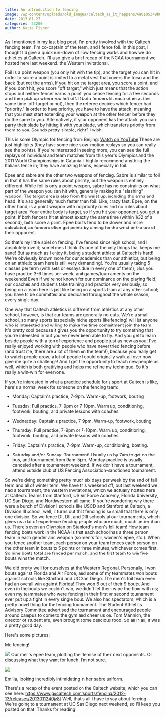 ```yaml
---
title: An introduction to fencing
image: /wp-content/uploads/old_images/caltech_as_it_happens/6a0105349b8251970b017c3619e263970b.jpg
date: 2013-01-27
categories: 23200
author: Katie Fisher
---
```


As I mentioned in my last blog post, I'm pretty involved with the Caltech fencing team. I'm co-captain of the team, and I fence foil. In this post, I thought I'd give a quick run-down of how fencing works and how we do athletics at Caltech. I'll also give a brief recap of the NCAA tournament we hosted here last weekend, the Western Invitational.

Foil is a point weapon (you only hit with the tip), and the target you can hit in order to score a point is limited to a metal vest that covers the torso and the back (but not the arms). If you hit on the target area, you score a point, and if you don't hit, you score "off target," which just means that the action stops but neither fencer earns a point; you cease fencing for a few seconds and then pick up where you left off. If both fencers hit each other at the same time (off-target or not), then the referee decides which fencer had "priority." In order to have priority, you have to have the attack, meaning that you must start extending your weapon at the other fencer before they do the same to you. Alternatively, if your opponent has the attack, you can parry their blade by hitting it with your blade, which transfers priority from them to you. Sounds pretty simple, right? I wish.

This is some Olympic foil fencing from Beijing:
[Watch on YouTube](https://www.youtube.com/watch?v=GYw20ktA6Qw)
 These are just highlights (they have some nice slow-motion replays so you can really see the points). If you're interested in seeing more, you can see the full replays of individual and team matches from this year's Olympics and the 2011 World Championships in Catania. I highly recommend anything the Italians fence in; they have amazing teams, especially in foil.

Epee and sabre are the other two weapons of fencing. Sabre is similar to foil in that it has the same rules about priority, but the weapon is entirely different. While foil is only a point weapon, sabre has no constraints on what part of the weapon you can hit with, generally making it a "slashing" weapon. The target area is also from the waist up, including the arms and head. It's also generally much faster than foil. Like, crazy fast. 
Epee, on the other hand, is a point weapon with no priority rules and no rules about target area. Your entire body is target, so if you hit your opponent, you get a point. If both fencers hit at almost exactly the same time (within 1/32 of a second), both score a point. Epee bouts tend to be slower and more calculated, as fencers often get points by aiming for the wrist or the toe of their opponent.

So that's my little spiel on fencing. I've fenced since high school, and I absolutely love it; sometimes I think it's one of the only things that keeps me sane! But as much as I enjoy it, being a student athlete at Caltech is hard! We're obviously known more for our academics than our athletics, but being on an athletic team here is still very demanding!. You're usually taking 5 classes per term (with sets or essays due in every one of them), plus you have practice 3-6 times per week, and games/tournaments on the weekends! Even if we're not known for our dominance on the playing field, our coaches and students take training and practice very seriously, so being on a team here is just like being on a sports team at any other school; you have to be committed and dedicated throughout the whole season, every single day.

One way that Caltech athletics is different from athletics at any other school, however, is that our teams are generally no-cuts. We're a small school, so many sports (especially niche sports like fencing) will let anyone who is interested and willing to make the time commitment join the team. It's pretty cool because it gives you the opportunity to try something that you're interested in but you've never been able to try. And you get to learn beside people with a ton of experience and people just as new as you! I've really enjoyed working with people who have never tried fencing before (and trust me, there are a lot of them on the team!), because you really get to watch people grow; a lot of people I could originally walk all over now give me quite a challenge! And I get the opportunity to teach new people as well, which is both gratifying and helps me refine my technique. So it's really a win-win for everyone.

If you're interested in what a practice schedule for a sport at Caltech is like, here's a normal week for someone on the fencing team:

- Monday: Captain's practice, 7-9pm. Warm-up, footwork, bouting
- Tuesday: Full practice, 7-9pm or 7-10pm. Warm up, conditioning, footwork, bouting, and private lessons with coaches
- Wednesday: Captain's practice, 7-9pm. Warm-up, footwork, bouting
- Thursday: Full practice, 7-9pm or 7-10pm. Warm up, conditioning, footwork, bouting, and private lessons with coaches.

- Friday: Captain's practice, 7-9pm. Warm-up, conditioning, bouting.

- Saturday and/or Sunday: Tournament! Usually up by 7am to get on the bus, and tournament from 9am-5pm. Monday practice is usually canceled after a tournament weekend. If we don't have a tournament, attend outside club of US Fencing Association-sanctioned tournament.

So we're doing something pretty much six days per week by the end of fall term and all of winter term. We have this weekend off, but last weekend we had a tournament, the Western Invitational, which we actually hosted here at Caltech. Teams from Stanford, US Air Force Academy, Florida University, UC San Diego, and Northwestern all came. If you're wondering why there were a bunch of Division I schools like USCD and Stanford at Caltech, a Division III school, well, it turns out that fencing is so small that there is only one division. So we fence DI, DII, and DIII schools at our tournaments, which gives us a lot of experience fencing people who are much, much better than us. There's even an Olympian on Stanford's men's foil team!
How team fencing bouts work in the NCAA is that each school has a three person team in each gender and weapon (so men's foil, women's epee, etc.). When you fence another team, each person on your team fences each person on the other team in bouts to 5 points or three minutes, whichever comes first. So nine bouts total are fenced per match, and the first team to win five bouts wins the match.

We did pretty well for ourselves at the Western Regional. Personally, I won bouts against Florida and Air Force, and some of my teammates won bouts against schools like Stanford and UC San Diego. The men's foil team even had an overall win against Florida! They won 6 out of their 9 bouts. And even in the bouts we couldn't win, we didn't let them wipe the floor with us; even my teammates who were fencing in their first or second tournament ever put up a fight in every single bout. We also had spectators, which is a pretty novel thing for the fencing tournament. The Student Athletics Advisory Committee advertised the tournament and encouraged people around campus to come to the gym and cheer us on. Tom Mannion, the director of student life, even brought some delicious food. So all in all, it was a pretty good day.

Here's some pictures:

Me fencing!


![](/old_images/caltech_as_it_happens/6a0105349b8251970b017c3619e36d970b.jpg)
Our men's epee team, plotting the demise of their next opponents. Or discussing what they want for lunch. I'm not sure.


![](/old_images/caltech_as_it_happens/6a0105349b8251970b017d4048e20a970c.jpg)

Emilia, looking incredibly intimidating in her sabre uniform.

There's a recap of the event posted on the Caltech website, which you can see here: https://www.gocaltech.com/sports/fencing/2012-13/releases/2013011240jv8t
Well, that's all I have to say about fencing. We're going to a tournament at UC San Diego next weekend, so I'll keep you posted on that. Thanks for reading!

